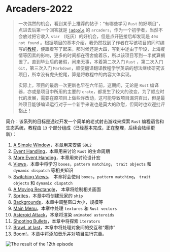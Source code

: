 # Arcaders-2022

> 一次偶然的机会，看到某乎上推荐的帖子：“有哪些学习 `Rust` 的好项目”，点进去后第一个回答就是 [`jadpole`](https://github.com/jadpole) 的 `arcaders`，作为一个初学者，当然不会放过把它收入 `star` （吃灰）的好机会，但是点开链接后却发现是 `404 not found` 。根据项目的基本介绍，我仍然找到了作者在写该项目的同时编写的[教程](https://github.com/jadpole/jadpole.github.io/tree/update-arcaders-1.13/_posts)，便跟着写了起来，那时候还是大四，写到中途由于毕设，上海疫情等因素的影响，更多的时间都在宿舍偷着乐，所以该项目写到一半就算搁置了。直到毕业后的暑假，闲来无事，本着第二次入门 `Rust` ，第二次入门 `Git`，第三次入门 `Markdown`，顺便翻译翻译教程学学英语的想法继续研究该项目，所幸没有虎头蛇尾，算是将教程中的内容大体实现。
>
> 实际上，项目的最后一次更新也早在六年前，这期间，无论是 `Rust` 编译器，亦或是项目中所用的主要的 `crate`，都发生了较大的改变，为了顺应时代的发展，需要在原项目上做些许改动，这可能导致项目漏洞百出，但是最终项目能够编译运行对于一个新手来说也是莫大的欣慰，但同时也欢迎批评指正！

简介：该系列的目标是通过开发一个简单的老式射击游戏来探索 `Rust` 编程语言和生态系统，教程由 `13` 个部分组成（已经基本完成，正在整理，后续会陆续更新）：

1. [A Simple Window](https://github.com/ninelie-daybreak/arcaders-2022/blob/main/tutorial/1.%20A%20Simple%20Window.md)，本章用来安装 `SDL2`
2. [Event Handling](https://github.com/ninelie-daybreak/arcaders-2022/blob/main/tutorial/2.%20Event%20Handling.md)，本章用来讨论 `Rust` 的生命周期
3. [More Event Handing](https://github.com/ninelie-daybreak/arcaders-2022/blob/main/tutorial/3.%20More%20Event%20Handling.md)，本章用来讨论设计宏
4. [Views](https://github.com/ninelie-daybreak/arcaders-2022)，本章中将学习 `boxes`，`pattern matching`， `trait objects` 和 `dynamic dispatch` 等相关知识
5. [Switching Views](https://github.com/ninelie-daybreak/arcaders-2022)， 本章将会使用 `boxes`，`pattern matching`， `trait objects` 和 `dynamic dispatch`
6. [A Moving Rectangle](https://github.com/ninelie-daybreak/arcaders-2022)， 本章将绘制相关画面
7. [Sprites](https://github.com/ninelie-daybreak/arcaders-2022)，本章中将创建玩家的 `ship`
8. [Backgrounds](https://github.com/ninelie-daybreak/arcaders-2022)，本章中调整窗口大小，规模等
9. [Main Menu](https://github.com/ninelie-daybreak/arcaders-2022)，本章中处理 `textures` 和 `Rust vectors`
10. [Asteroid Attack](https://github.com/ninelie-daybreak/arcaders-2022)，本章将渲染 `animated asteroids`
11. [Shooting Bullets](https://github.com/ninelie-daybreak/arcaders-2022)，本章中将探索 `iterators`
12. [Brawl, at last](https://github.com/ninelie-daybreak/arcaders-2022)，本章中将处理对象间的交互和“爆炸”
13. [Boom!](https://github.com/ninelie-daybreak/arcaders-2022)，本章中将添加音乐并对项目进行完善。

![The result of the 12th episode](https://github.com/jadpole/jadpole.github.io/blob/update-arcaders-1.13/images/arcade-20.png)
